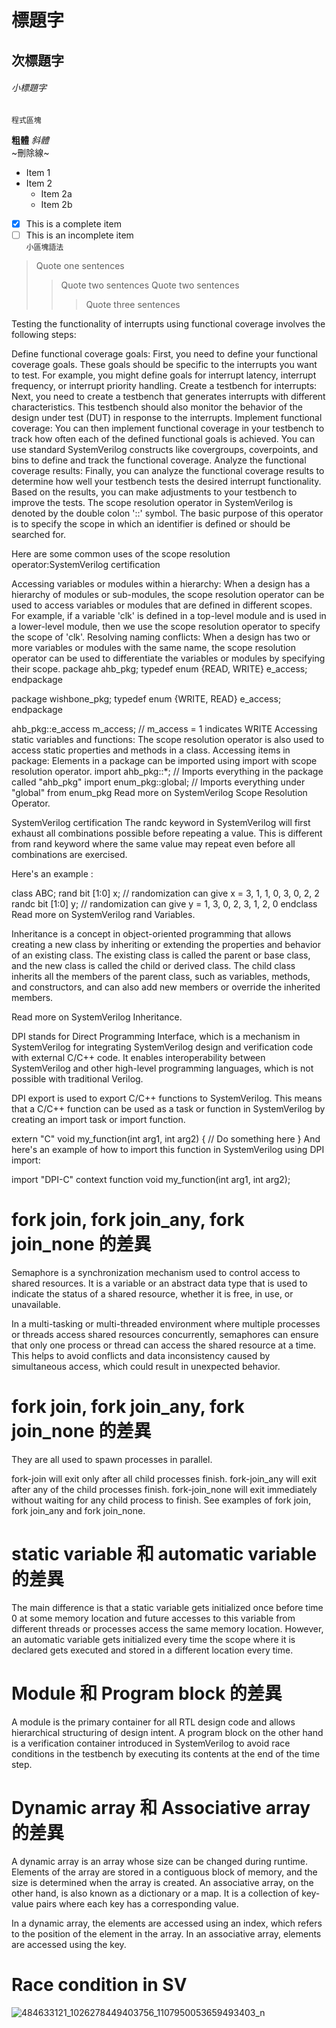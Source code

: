 # 標題字
## 次標題字
###### 小標題字
```
程式區塊
```
**粗體**
_斜體_  
~刪除線~  
* Item 1
* Item 2
  * Item 2a
  * Item 2b
- [x] This is a complete item
- [ ] This is an incomplete item  
`小區塊語法`  
> Quote one sentences
>>Quote two sentences
>>Quote two sentences
>>>Quote three sentences

  Testing the functionality of interrupts using functional coverage involves the following steps:

Define functional coverage goals: First, you need to define your functional coverage goals. These goals should be specific to the interrupts you want to test. For example, you might define goals for interrupt latency, interrupt frequency, or interrupt priority handling.
Create a testbench for interrupts: Next, you need to create a testbench that generates interrupts with different characteristics. This testbench should also monitor the behavior of the design under test (DUT) in response to the interrupts.
Implement functional coverage: You can then implement functional coverage in your testbench to track how often each of the defined functional goals is achieved. You can use standard SystemVerilog constructs like covergroups, coverpoints, and bins to define and track the functional coverage.
Analyze the functional coverage results: Finally, you can analyze the functional coverage results to determine how well your testbench tests the desired interrupt functionality. Based on the results, you can make adjustments to your testbench to improve the tests.
The scope resolution operator in SystemVerilog is denoted by the double colon '::' symbol. The basic purpose of this operator is to specify the scope in which an identifier is defined or should be searched for.

Here are some common uses of the scope resolution operator:SystemVerilog certification

Accessing variables or modules within a hierarchy: When a design has a hierarchy of modules or sub-modules, the scope resolution operator can be used to access variables or modules that are defined in different scopes. For example, if a variable 'clk' is defined in a top-level module and is used in a lower-level module, then we use the scope resolution operator to specify the scope of 'clk'.
Resolving naming conflicts: When a design has two or more variables or modules with the same name, the scope resolution operator can be used to differentiate the variables or modules by specifying their scope.
package ahb_pkg;
	typedef enum {READ, WRITE} e_access;
endpackage

package wishbone_pkg;
	typedef enum {WRITE, READ} e_access;
endpackage

ahb_pkg::e_access 	m_access; 		// m_access = 1 indicates WRITE
Accessing static variables and functions: The scope resolution operator is also used to access static properties and methods in a class.
Accessing items in package: Elements in a package can be imported using import with scope resolution operator.
import ahb_pkg::*; 	 		// Imports everything in the package called "ahb_pkg"
import enum_pkg::global; 	// Imports everything under "global" from enum_pkg
Read more on SystemVerilog Scope Resolution Operator.

SystemVerilog certification
The randc keyword in SystemVerilog will first exhaust all combinations possible before repeating a value. This is different from rand keyword where the same value may repeat even before all combinations are exercised.

Here's an example :

class ABC;
	rand 	bit [1:0] 	x; 		// randomization can give x = 3, 1, 1, 0, 3, 0, 2, 2
	randc 	bit [1:0] 	y; 		// randomization can give y = 1, 3, 0, 2, 3, 1, 2, 0
endclass
Read more on SystemVerilog rand Variables.

Inheritance is a concept in object-oriented programming that allows creating a new class by inheriting or extending the properties and behavior of an existing class. The existing class is called the parent or base class, and the new class is called the child or derived class. The child class inherits all the members of the parent class, such as variables, methods, and constructors, and can also add new members or override the inherited members.

Read more on SystemVerilog Inheritance.

DPI stands for Direct Programming Interface, which is a mechanism in SystemVerilog for integrating SystemVerilog design and verification code with external C/C++ code. It enables interoperability between SystemVerilog and other high-level programming languages, which is not possible with traditional Verilog.

DPI export is used to export C/C++ functions to SystemVerilog. This means that a C/C++ function can be used as a task or function in SystemVerilog by creating an import task or import function.

extern "C" void my_function(int arg1, int arg2) {
	// Do something here
}
And here's an example of how to import this function in SystemVerilog using DPI import:

import "DPI-C" context function void my_function(int arg1, int arg2);
# fork join, fork join_any, fork join_none 的差異

Semaphore is a synchronization mechanism used to control access to shared resources. It is a variable or an abstract data type that is used to indicate the status of a shared resource, whether it is free, in use, or unavailable.

In a multi-tasking or multi-threaded environment where multiple processes or threads access shared resources concurrently, semaphores can ensure that only one process or thread can access the shared resource at a time. This helps to avoid conflicts and data inconsistency caused by simultaneous access, which could result in unexpected behavior.

# fork join, fork join_any, fork join_none 的差異

They are all used to spawn processes in parallel.

fork-join will exit only after all child processes finish.
fork-join_any will exit after any of the child processes finish.
fork-join_none will exit immediately without waiting for any child process to finish.
See examples of fork join, fork join_any and fork join_none.
# static variable 和 automatic variable 的差異
The main difference is that a static variable gets initialized once before time 0 at some memory location and future accesses to this variable from different threads or processes access the same memory location. However, an automatic variable gets initialized every time the scope where it is declared gets executed and stored in a different location every time.

# Module 和 Program block 的差異

A module is the primary container for all RTL design code and allows hierarchical structuring of design intent. A program block on the other hand is a verification container introduced in SystemVerilog to avoid race conditions in the testbench by executing its contents at the end of the time step.

# Dynamic array 和 Associative array 的差異
A dynamic array is an array whose size can be changed during runtime. Elements of the array are stored in a contiguous block of memory, and the size is determined when the array is created. An associative array, on the other hand, is also known as a dictionary or a map. It is a collection of key-value pairs where each key has a corresponding value.

In a dynamic array, the elements are accessed using an index, which refers to the position of the element in the array. In an associative array, elements are accessed using the key.

# Race condition in SV
![484633121_1026278449403756_1107950053659493403_n](https://github.com/user-attachments/assets/56d70134-378a-413f-89c9-a270a283ac85)
